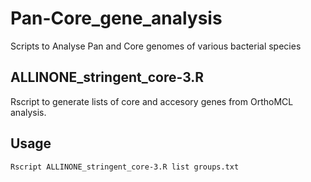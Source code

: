 # Pan-Core_gene_analysis
Scripts to Analyse Pan and Core genomes of various bacterial species

## ALLINONE_stringent_core-3.R

Rscript to generate lists of core and accesory genes from OrthoMCL analysis.

## Usage

```
Rscript ALLINONE_stringent_core-3.R list groups.txt
```
